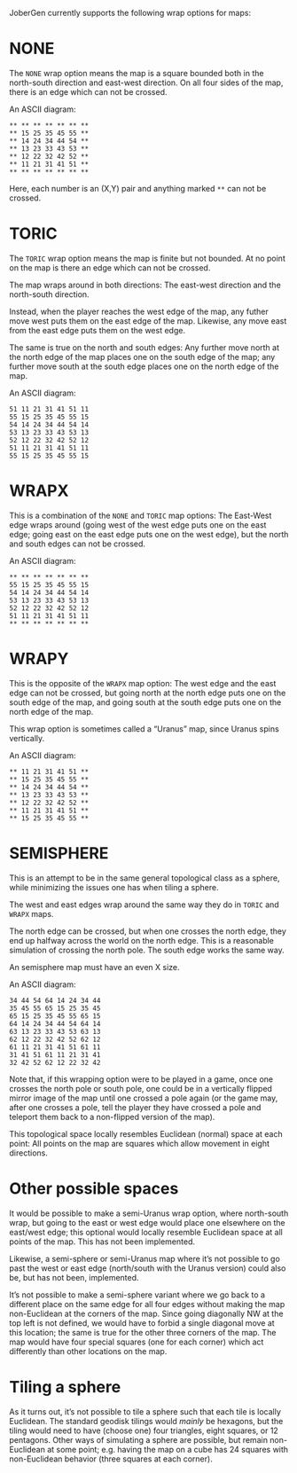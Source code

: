 JoberGen currently supports the following wrap options for maps:

# NONE

The `NONE` wrap option means the map is a square bounded both in
the north-south direction and east-west direction.  On all four
sides of the map, there is an edge which can not be crossed.

An ASCII diagram:

```
** ** ** ** ** ** **
** 15 25 35 45 55 **
** 14 24 34 44 54 **
** 13 23 33 43 53 **
** 12 22 32 42 52 **
** 11 21 31 41 51 **
** ** ** ** ** ** **
```

Here, each number is an (X,Y) pair and anything marked `**` can not be
crossed.

# TORIC

The `TORIC` wrap option means the map is finite but not bounded.  At
no point on the map is there an edge which can not be crossed.

The map wraps around in both directions: The east-west direction and
the north-south direction.

Instead, when the player reaches the west edge of the map, any futher
move west puts them on the east edge of the map.  Likewise, any move
east from the east edge puts them on the west edge.

The same is true on the north and south edges: Any further move north 
at the north edge of the map places one on the south edge of the map;
any further move south at the south edge places one on the north edge
of the map.

An ASCII diagram:

```
51 11 21 31 41 51 11
55 15 25 35 45 55 15
54 14 24 34 44 54 14
53 13 23 33 43 53 13
52 12 22 32 42 52 12
51 11 21 31 41 51 11
55 15 25 35 45 55 15
```

# WRAPX

This is a combination of the `NONE` and `TORIC` map options: The 
East-West edge wraps around (going west of the west edge puts one
on the east edge; going east on the east edge puts one on the west 
edge), but the north and south edges can not be crossed.

An ASCII diagram:

```
** ** ** ** ** ** **
55 15 25 35 45 55 15
54 14 24 34 44 54 14
53 13 23 33 43 53 13
52 12 22 32 42 52 12
51 11 21 31 41 51 11
** ** ** ** ** ** **
```

# WRAPY

This is the opposite of the `WRAPX` map option: The west edge and
the east edge can not be crossed, but going north at the north edge
puts one on the south edge of the map, and going south at the south
edge puts one on the north edge of the map.

This wrap option is sometimes called a “Uranus” map, since Uranus 
spins vertically.

An ASCII diagram:

```
** 11 21 31 41 51 **
** 15 25 35 45 55 **
** 14 24 34 44 54 **
** 13 23 33 43 53 **
** 12 22 32 42 52 **
** 11 21 31 41 51 **
** 15 25 35 45 55 **
```

# SEMISPHERE

This is an attempt to be in the same general topological class as
a sphere, while minimizing the issues one has when tiling a sphere.

The west and east edges wrap around the same way they do in `TORIC`
and `WRAPX` maps.

The north edge can be crossed, but when one crosses the north edge,
they end up halfway across the world on the north edge.  This is
a reasonable simulation of crossing the north pole.  The south edge works
the same way.

An semisphere map must have an even X size.

An ASCII diagram:

```
34 44 54 64 14 24 34 44
35 45 55 65 15 25 35 45 
65 15 25 35 45 55 65 15
64 14 24 34 44 54 64 14
63 13 23 33 43 53 63 13
62 12 22 32 42 52 62 12
61 11 21 31 41 51 61 11
31 41 51 61 11 21 31 41
32 42 52 62 12 22 32 42
```

Note that, if this wrapping option were to be played in a game, once
one crosses the north pole or south pole, one could be in a vertically
flipped mirror image of the map until one crossed a pole again (or the
game may, after one crosses a pole, tell the player they have crossed a
pole and teleport them back to a non-flipped version of the map).

This topological space locally resembles Euclidean (normal) space at
each point: All points on the map are squares which allow movement 
in eight directions.

# Other possible spaces

It would be possible to make a semi-Uranus wrap option, where north-south
wrap, but going to the east or west edge would place one elsewhere
on the east/west edge; this optional would locally resemble Euclidean
space at all points of the map.  This has not been implemented.

Likewise, a semi-sphere or semi-Uranus map where it’s not possible
to go past the west or east edge (north/south with the Uranus version)
could also be, but has not been, implemented.

It’s not possible to make a semi-sphere variant where we go back to a
different place on the same edge for all four edges without making the
map non-Euclidean at the corners of the map.  Since going diagonally NW
at the top left is not defined, we would have to forbid a single diagonal
move at this location; the same is true for the other three corners of the
map. The map would have four special squares (one for each corner) which 
act differently than other locations on the map.

# Tiling a sphere

As it turns out, it’s not possible to tile a sphere such that each tile is
locally Euclidean.  The standard geodisk tilings would *mainly* be hexagons,
but the tiling would need to have (choose one) four triangles, eight squares,
or 12 pentagons.  Other ways of simulating a sphere are possible, but
remain non-Euclidean at some point; e.g. having the map on a cube has 24
squares with non-Euclidean behavior (three squares at each corner).

